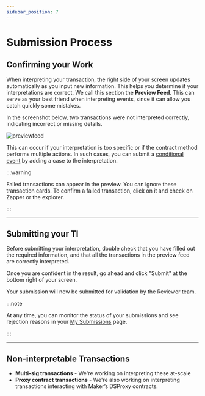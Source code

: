 ```yaml
---
sidebar_position: 7
---
```


# Submission Process

## Confirming your Work

When interpreting your transaction, the right side of your screen updates automatically as you input new information. This helps you determine if your interpretations are correct. We call this section the **Preview Feed**. This can serve as your best friend when interpreting events, since it can allow you catch quickly some mistakes.

In the screenshot below, two transactions were not interpreted correctly, indicating incorrect or missing details.

![previewfeed](/img/assets/Confirming-your-Work.png)

This can occur if your interpretation is too specific or if the contract method performs multiple actions. In such cases, you can submit a [conditional event](conditionals.md) by adding a case to the interpretation.

:::warning

Failed transactions can appear in the preview. You can ignore these transaction cards. To confirm a failed transaction, click on it and check on Zapper or the explorer.

:::

---

## Submitting your TI

Before submitting your interpretation, double check that you have filled out the required information, and that all the transactions in the preview feed are correctly interpreted.

Once you are confident in the result, go ahead and click "Submit" at the bottom right of your screen.

Your submission will now be submitted for validation by the Reviewer team.

:::note

At any time, you can monitor the status of your submissions and see rejection reasons in your [My Submissions](https://www.zapper.xyz/my-submissions) page.

:::

---

## Non-interpretable Transactions

- **Multi-sig transactions** - We're working on interpreting these at-scale
- **Proxy contract transactions** - We're also working on interpreting transactions interacting with Maker’s DSProxy contracts.
